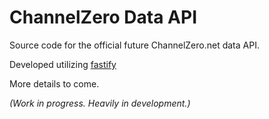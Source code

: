# ChannelZero Data API

Source code for the official future ChannelZero.net data API.

Developed utilizing [fastify](https://www.fastify.io)

More details to come.

_(Work in progress. Heavily in development.)_
